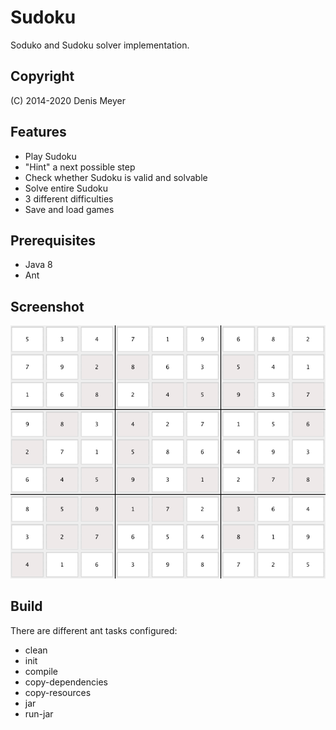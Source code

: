 # Sudoku

Soduko and Sudoku solver implementation.

## Copyright

(C) 2014-2020 Denis Meyer

## Features

* Play Sudoku
* "Hint" a next possible step
* Check whether Sudoku is valid and solvable
* Solve entire Sudoku
* 3 different difficulties
* Save and load games

## Prerequisites

* Java 8
* Ant

## Screenshot

![Screenshot](img/screenshot.png?raw=true)

## Build

There are different ant tasks configured:

* clean
* init
* compile
* copy-dependencies
* copy-resources
* jar
* run-jar
